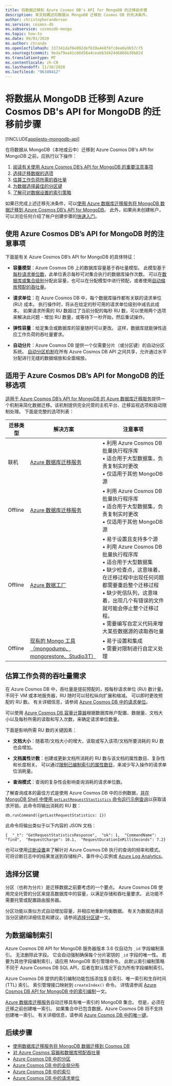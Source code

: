 ```yaml
---
title: 将数据迁移到 Azure Cosmos DB's API for MongoDB 的迁移前步骤
description: 本文档概述将数据从 MongoDB 迁移到 Cosmos DB 的先决条件。
author: christopheranderson
ms.service: cosmos-db
ms.subservice: cosmosdb-mongo
ms.topic: how-to
ms.date: 09/01/2020
ms.author: chrande
ms.openlocfilehash: 337341daf0e092def639a4e8f6fc8ee0a9b57c75
ms.sourcegitcommit: 9eda79ea41c60d58a4ceab63d424d6866b38b82d
ms.translationtype: MT
ms.contentlocale: zh-CN
ms.lasthandoff: 11/30/2020
ms.locfileid: "96349412"
---
```

# <a name="pre-migration-steps-for-data-migrations-from-mongodb-to-azure-cosmos-dbs-api-for-mongodb"></a>将数据从 MongoDB 迁移到 Azure Cosmos DB's API for MongoDB 的迁移前步骤
[!INCLUDE[appliesto-mongodb-api](includes/appliesto-mongodb-api.md)]

在将数据从 MongoDB（本地或云中）迁移到 Azure Cosmos DB's API for MongoDB 之前，应执行以下操作：

1. [阅读有关使用 Azure Cosmos DB’s API for MongoDB 的重要注意事项](#considerations)
2. [选择迁移数据的选项](#options)
3. [估算工作负荷所需的吞吐量](#estimate-throughput)
4. [为数据选择最佳的分区键](#partitioning)
5. [了解可对数据设置的索引策略](#indexing)

如果已完成上述迁移先决条件，可以[使用 Azure 数据库迁移服务将 MongoDB 数据迁移到 Azure Cosmos DB’s API for MongoDB](../dms/tutorial-mongodb-cosmos-db.md)。 此外，如果尚未创建帐户，可以浏览任何介绍了帐户创建步骤的[快速入门](create-mongodb-dotnet.md)。

## <a name="considerations-when-using-azure-cosmos-dbs-api-for-mongodb"></a><a id="considerations"></a>使用 Azure Cosmos DB’s API for MongoDB 时的注意事项

下面是有关 Azure Cosmos DB’s API for MongoDB 的具体特征：

- **容量模型**：Azure Cosmos DB 上的数据库容量基于吞吐量模型。 此模型基于[每秒请求单位数](request-units.md)，此单位表示每秒可对集合执行的数据库操作次数。 可以在[数据库或集合级别](set-throughput.md)分配此容量，也可以在分配模型中进行预配，或者使用[自动缩放预配的吞吐量](provision-throughput-autoscale.md)。

- **请求单位**：在 Azure Cosmos DB 中，每个数据库操作都有关联的请求单位 (RU) 成本。 执行操作时，将从在给定的秒可用的请求单位级别中减去此成本。 如果请求所需的 RU 数超过了当前分配的每秒 RU 数，可以使用两个选项来解决此问题 - 增加 RU 数量，或等待下一秒开始，然后重试操作。

- **弹性容量**：给定集合或数据库的容量随时可以更改。 这样，数据库就能弹性适应工作负荷的吞吐量要求。

- **自动分片**：Azure Cosmos DB 提供一个仅需要分片（或分区键）的自动分区系统。 [自动分区机制](partitioning-overview.md)在所有 Azure Cosmos DB API 之间共享，允许通过水平分配进行无缝的数据缩放和全面缩放。

## <a name="migration-options-for-azure-cosmos-dbs-api-for-mongodb"></a><a id="options"></a>适用于 Azure Cosmos DB’s API for MongoDB 的迁移选项

[适用于 Azure Cosmos DB’s API for MongoDB 的 Azure 数据库迁移服务](../dms/tutorial-mongodb-cosmos-db.md)提供一个机制来简化数据迁移。该机制提供完全托管的主机平台、迁移监视选项和自动限制处理。 下面是完整的选项列表：

|**迁移类型**|**解决方案**|**注意事项**|
|---------|---------|---------|
|联机|[Azure 数据库迁移服务](../dms/tutorial-mongodb-cosmos-db-online.md)|&bull; 利用 Azure Cosmos DB 批量执行程序库 <br/>&bull; 适合用于大型数据集，负责复制实时更改 <br/>&bull; 仅适用于其他 MongoDB 源|
|Offline|[Azure 数据库迁移服务](../dms/tutorial-mongodb-cosmos-db-online.md)|&bull; 利用 Azure Cosmos DB 批量执行程序库 <br/>&bull; 适合用于大型数据集，负责复制实时更改 <br/>&bull; 仅适用于其他 MongoDB 源|
|Offline|[Azure 数据工厂](../data-factory/connector-azure-cosmos-db.md)|&bull; 易于设置且支持多个源 <br/>&bull; 利用 Azure Cosmos DB 批量执行程序库 <br/>&bull; 适合用于大型数据集 <br/>&bull; 缺少检查点，这意味着，在迁移过程中出现任何问题都需要重启整个迁移过程<br/>&bull; 缺少死信队列，这意味着，出现几个有错误的文件就可能会停止整个迁移过程。 <br/>&bull; 需要编写自定义代码来增大某些数据源的读取吞吐量|
|Offline|[现有的 Mongo 工具（mongodump、mongorestore、Studio3T）](https://azure.microsoft.com/resources/videos/using-mongodb-tools-with-azure-cosmos-db/)|&bull; 易于设置和集成 <br/>&bull; 需要对限制进行自定义处理|

## <a name="estimate-the-throughput-need-for-your-workloads"></a><a id="estimate-throughput"></a>估算工作负荷的吞吐量需求

在 Azure Cosmos DB 中，吞吐量是提前预配的，按每秒请求单位 (RU) 数计量。 不同于 VM 或本地服务器，RU 随时可以轻松纵向扩展和缩减。 可以即时更改预配的 RU 数。 有关详细信息，请参阅 [Azure Cosmos DB 中的请求单位](request-units.md)。

可以使用 [Azure Cosmos DB 容量计算器](https://cosmos.azure.com/capacitycalculator/)根据数据库帐户配置、数据量、文档大小以及每秒所需的读取和写入次数，来确定请求单位数量。

下面是影响所需 RU 数的关键因素：
- **文档大小**：随着项/文档大小的增大，读取或写入该项/文档所要消耗的 RU 数也会增加。

- **文档属性计数**：创建或更新文档所消耗的 RU 数与该文档的属性数目、复杂性和长度相关。 可以通过[限制已编制索引的属性数目](mongodb-indexing.md)，来减少写入操作的请求单位消耗量。

- **查询模式**：查询的复杂性会影响查询消耗的请求单位数。 

了解查询成本的最佳方式是使用 Azure Cosmos DB 中的示例数据，[并在 MongoDB Shell 中使用 `getLastRequestStastistics` 命令运行示例查询](connect-mongodb-account.md)以获取请求开销，此命令将输出消耗的 RU 数：

`db.runCommand({getLastRequestStatistics: 1})`

此命令将输出类似于以下内容的 JSON 文档：

```{  "_t": "GetRequestStatisticsResponse",  "ok": 1,  "CommandName": "find",  "RequestCharge": 10.1,  "RequestDurationInMilliSeconds": 7.2}```

也可以使用[诊断设置](cosmosdb-monitor-resource-logs.md)来了解针对 Azure Cosmos DB 执行的查询的频率和模式。 可将诊断日志中的结果发送到存储帐户、事件中心实例或 [Azure Log Analytics](../azure-monitor/log-query/log-analytics-tutorial.md)。  

## <a name="choose-your-partition-key"></a><a id="partitioning"></a>选择分区键
分区（也称为分片）是迁移数据之前要考虑的一个要点。 Azure Cosmos DB 使用完全托管的分区来提高数据库中的容量，以满足存储和吞吐量要求。 此功能不需要托管或配置路由服务器。   

分区功能以类似方式自动增加容量，并相应地重新均衡数据。 有关为数据选择适当分区键的详细信息和建议，请参阅[选择分区键](partitioning-overview.md#choose-partitionkey)一文。 

## <a name="index-your-data"></a><a id="indexing"></a>为数据编制索引

Azure Cosmos DB API for MongoDB 服务器版本 3.6 仅自动为 `_id` 字段编制索引。 无法删除此字段。 它会自动强制确保每个分片密钥的 `_id` 字段的唯一性。 若要为其他字段编制索引，请应用 MongoDB 索引管理命令。 此默认索引编制策略不同于 Azure Cosmos DB SQL API，后者在默认情况下会为所有字段编制索引。

Azure Cosmos DB 提供的索引编制功能包括添加复合索引、唯一索引和生存时间 (TTL) 索引。 索引管理接口映射到 `createIndex()` 命令。 详情请参阅 [Azure Cosmos DB API for MongoDB 中的索引编制](mongodb-indexing.md)一文。

[Azure 数据库迁移服务](../dms/tutorial-mongodb-cosmos-db.md)自动迁移具有唯一索引的 MongoDB 集合。 但是，必须在迁移之前创建唯一索引。 如果集合中已包含数据，Azure Cosmos DB 将不支持创建唯一索引。 有关详细信息，请参阅 [Azure Cosmos DB 中的唯一键](unique-keys.md)。

## <a name="next-steps"></a>后续步骤
* [使用数据库迁移服务将 MongoDB 数据迁移到 Cosmos DB](../dms/tutorial-mongodb-cosmos-db.md) 
* [对 Azure Cosmos 容器和数据库预配吞吐量](set-throughput.md)
* [Azure Cosmos DB 中的分区](partitioning-overview.md)
* [Azure Cosmos DB 中的全局分布](distribute-data-globally.md)
* [Azure Cosmos DB 中的索引](index-overview.md)
* [Azure Cosmos DB 中的请求单位](request-units.md)